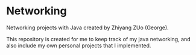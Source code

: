 # Networking
Networking projects with Java created by Zhiyang ZUo (George). 

This repository is created for me to keep track of my java networking, and also include my own personal projects
that I implemented. 